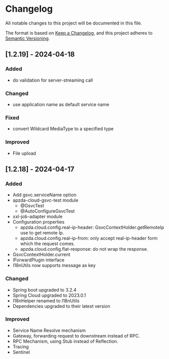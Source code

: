 # Changelog

All notable changes to this project will be documented in this file.

The format is based on [Keep a Changelog](https://keepachangelog.com/en/1.0.0/),
and this project adheres to [Semantic Versioning](https://semver.org/spec/v2.0.0.html).

## [1.2.19] - 2024-04-18

### Added

- do validation for server-streaming call

### Changed

- use application name as default service name

### Fixed

- convert Wildcard MediaType to a specified type

### Improved

- File upload

## [1.2.18] - 2024-04-17

### Added

- Add gsvc.serviceName option
- apzda-cloud-gsvc-test module
    - @GsvcTest
    - @AutoConfigureGsvcTest
- xxl-job-adapter module
- Configuration properties
    - apzda.cloud.config.real-ip-header: GsvcContextHolder.getRemoteIp use to get remote Ip.
    - apzda.cloud.config.real-ip-from: only accept real-ip-header form which the request comes.
    - apzda.cloud.config.flat-response: do not wrap the response.
- GsvcContextHolder.current
- IForwardPlugin interface
- I18nUtils now supports message as key

### Changed

- Spring boot upgraded to 3.2.4
- Spring Cloud upgraded to 2023.0.1
- I18nHelper renamed to I18nUtils
- Dependencies upgraded to their latest version

### Improved

- Service Name Resolve mechanism
- Gateway, forwarding request to downstream instead of RPC.
- RPC Mechanism, using Stub instead of Reflection.
- Tracing
- Sentinel
